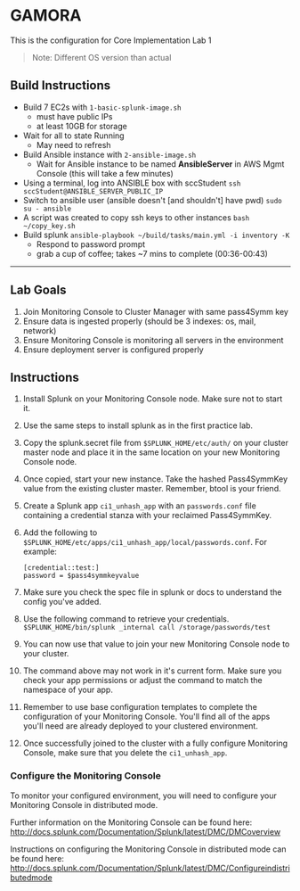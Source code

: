 # GAMORA

This is the configuration for Core Implementation Lab 1
> Note: Different OS version than actual

## Build Instructions
- Build 7 EC2s with `1-basic-splunk-image.sh`
    - must have public IPs
    - at least 10GB for storage
- Wait for all to state Running
    - May need to refresh
- Build Ansible instance with `2-ansible-image.sh`
    - Wait for Ansible instance to be named **AnsibleServer** in AWS Mgmt Console (this will take a few minutes)
- Using a terminal, log into ANSIBLE box with sccStudent
    `ssh sccStudent@ANSIBLE_SERVER_PUBLIC_IP`
- Switch to ansible user (ansible doesn't [and shouldn't] have pwd)
    `sudo su - ansible`
- A script was created to copy ssh keys to other instances
    `bash ~/copy_key.sh`
- Build splunk
    `ansible-playbook ~/build/tasks/main.yml -i inventory -K`
    - Respond to password prompt
    - grab a cup of coffee; takes ~7 mins to complete (00:36-00:43)
---
## Lab Goals
1. Join Monitoring Console to Cluster Manager with same pass4Symm key
2. Ensure data is ingested properly (should be 3 indexes: os, mail, network)
3. Ensure Monitoring Console is monitoring all servers in the environment
4. Ensure deployment server is configured properly

## Instructions

1. Install Splunk on your Monitoring Console node. Make sure not to start it.
2. Use the same steps to install splunk as in the first practice lab.
3. Copy the splunk.secret file from `$SPLUNK_HOME/etc/auth/` on your cluster master node and place it in the same location on your new Monitoring Console node.
4. Once copied, start your new instance.
Take the hashed Pass4SymmKey value from the existing cluster master. Remember, btool is your friend.
5. Create a Splunk app `ci1_unhash_app` with an `passwords.conf` file containing a credential stanza with your reclaimed Pass4SymmKey.
6. Add the following to `$SPLUNK_HOME/etc/apps/ci1_unhash_app/local/passwords.conf`.
For example:

    ```
    [credential::test:]
    password = $pass4symmkeyvalue
    ```

7. Make sure you check the spec file in splunk or docs to understand the config you've added.
8. Use the following command to retrieve your credentials.
`$SPLUNK_HOME/bin/splunk _internal call /storage/passwords/test`
9. You can now use that value to join your new Monitoring Console node to your cluster.
10. The command above may not work in it's current form. Make sure you check your app permissions or adjust the command to match the namespace of your app.
11. Remember to use base configuration templates to complete the configuration of your Monitoring Console. You'll find all of the apps you'll need are already deployed to your clustered environment.
12. Once successfully joined to the cluster with a fully configure Monitoring Console, make sure that you delete the `ci1_unhash_app`.

### Configure the Monitoring Console
To monitor your configured environment, you will need to configure your Monitoring Console in distributed mode.

Further information on the Monitoring Console can be found here: http://docs.splunk.com/Documentation/Splunk/latest/DMC/DMCoverview

Instructions on configuring the Monitoring Console in distributed mode can be found here: http://docs.splunk.com/Documentation/Splunk/latest/DMC/Configureindistributedmode
